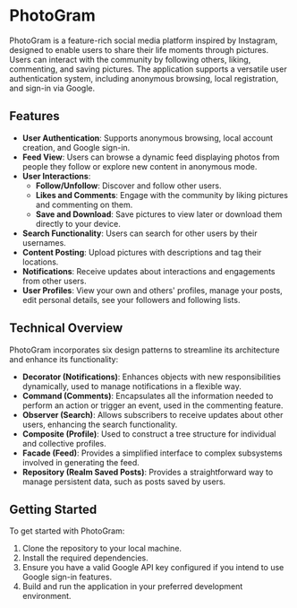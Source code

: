 # PhotoGram

PhotoGram is a feature-rich social media platform inspired by Instagram, designed to enable users to share their life moments through pictures. Users can interact with the community by following others, liking, commenting, and saving pictures. The application supports a versatile user authentication system, including anonymous browsing, local registration, and sign-in via Google.

## Features

- **User Authentication**: Supports anonymous browsing, local account creation, and Google sign-in.
- **Feed View**: Users can browse a dynamic feed displaying photos from people they follow or explore new content in anonymous mode.
- **User Interactions**:
  - **Follow/Unfollow**: Discover and follow other users.
  - **Likes and Comments**: Engage with the community by liking pictures and commenting on them.
  - **Save and Download**: Save pictures to view later or download them directly to your device.
- **Search Functionality**: Users can search for other users by their usernames.
- **Content Posting**: Upload pictures with descriptions and tag their locations.
- **Notifications**: Receive updates about interactions and engagements from other users.
- **User Profiles**: View your own and others' profiles, manage your posts, edit personal details, see your followers and following lists.

## Technical Overview

PhotoGram incorporates six design patterns to streamline its architecture and enhance its functionality:

- **Decorator (Notifications)**: Enhances objects with new responsibilities dynamically, used to manage notifications in a flexible way.
- **Command (Comments)**: Encapsulates all the information needed to perform an action or trigger an event, used in the commenting feature.
- **Observer (Search)**: Allows subscribers to receive updates about other users, enhancing the search functionality.
- **Composite (Profile)**: Used to construct a tree structure for individual and collective profiles.
- **Facade (Feed)**: Provides a simplified interface to complex subsystems involved in generating the feed.
- **Repository (Realm Saved Posts)**: Provides a straightforward way to manage persistent data, such as posts saved by users.

## Getting Started

To get started with PhotoGram:

1. Clone the repository to your local machine.
2. Install the required dependencies.
3. Ensure you have a valid Google API key configured if you intend to use Google sign-in features.
4. Build and run the application in your preferred development environment.
